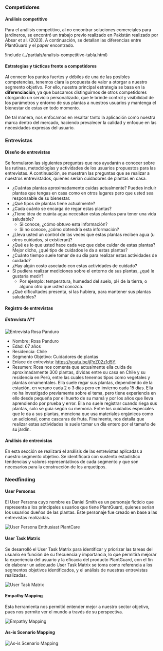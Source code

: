 ### Competidores

#### Análisis competitivo

Para el análisis competitivo, al no encontrar soluciones comerciales para jardineros, se encontró un trabajo previo realizado en Pakistán realizado por Absar et al. (2023). A continuación, se detallan las diferencias entre PlantGuard y el _paper_ encontrado.

<!-- !include (../partials/analisis-competitivo-tabla.md) -->

!include (../partials/analisis-competitivo-tabla.html)

#### Estrategias y tácticas frente a competidores

Al conocer los puntos fuertes y débiles de una de las posibles competencias, tenemos clara la propuesta de valor a otorgar a nuestro segmento objetivo. Por ello, nuestra principal estrategia se basa en la **diferenciación**, ya que buscamos distinguirnos de otros competidores otorgando un servicio personalizado, que le brinde control y visibilidad de los parámetros y entorno de sus plantas a nuestros usuarios y mantenga el bienestar de estas en todo momento.

De tal manera, nos enfocamos en resaltar tanto la aplicación como nuestra marca dentro del mercado, haciendo prevalecer la calidad y enfoque en las necesidades expresas del usuario.

### Entrevistas

#### Diseño de entrevistas

Se formularon las siguientes preguntas que nos ayudarán a conocer sobre las rutinas, metodologías y actividades de los usuarios propuestos para las entrevistas. A continuación, se muestran las preguntas que se realizar a nuestros entrevistados, quienes serían cuidadores de plantas en casa.

- ¿Cuántas plantas aproximadamente cuidas actualmente? Puedes incluir plantas que tengas en casa como en otros lugares pero que usted sea responsable de su bienestar.
- ¿Qué tipos de plantas tiene actualmente?
- ¿Cada cuánto se encarga de regar estas plantas?
- ¿Tiene idea de cuánta agua necesitan estas plantas para tener una vida saludable?
  - Si conoce, ¿cómo obtuvo esta información?
  - Si no conoce, ¿cómo obtendría esta información?
- ¿Lleva usted un control de las veces que estas plantas reciben agua (u otros cuidados, si existieran)?
- ¿Qué es lo que usted hace cada vez que debe cuidar de estas plantas? Mejor dicho, ¿qué tipo de cuidados le da a estas plantas?
- ¿Cuánto tiempo suele tomar de su día para realizar estas actividades de cuidado?
- ¿Hay algún costo asociado con estas actividades de cuidado?
- Si pudiera realizar mediciones sobre el entorno de sus plantas, ¿qué le gustaría medir?
  - Por ejemplo: temperatura, humedad del suelo, pH de la tierra, o alguno otro que usted conozca.
- ¿Qué dificultades presenta, si las hubiera, para mantener sus plantas saludables?

#### Registro de entrevistas

##### Entrevista N°1

![Entrevista Rosa Panduro](../static/entrevista-rosa-panduro.png)

- Nombre: Rosa Panduro
- Edad: 67 años
- Residencia: Chile
- Segmento Objetivo: Cuidadores de plantas
- Enlace de entrevista: <https://youtu.be/jPeZ02z1d5Y>.
- Resumen: Rosa nos comenta que actualmente ella cuida de aproximadamente 300 plantas, dividas entre su casa en Chile y su residencia en Perú, entre las cuales tenemos tipos como vegetales y plantas ornamentales. Ella suele regar sus plantas, dependiendo de la estación, en verano cada 2 o 3 días pero en invierno cada 15 días. Ella no ha investigado previamente sobre el tema, pero tiene experiencia en ello desde pequeña por el huerto de su mamá y por los años que lleva aprendiendo por prueba y error. Ella no suele registrar cuando riega sus plantas, solo se guía según su memoria. Entre los cuidados especiales que le da a sus plantas, menciona que usa materiales orgánicos como un adicional, como cascaras de fruta. Finalmente, nos detalla que realizar estas actividades le suele tomar un día entero por el tamaño de su jardín.

#### Análisis de entrevistas

En esta sección se realizará el análisis de las entrevistas aplicadas a nuestro segmento objetivo. Se identificará con sustento estadístico tendencias y valores representativos de cada segmento y que son necesarios para la construcción de los arquetipos.

<!-- TODO: Realizar análisis estadístico después de grabar más entrevistas -->

### Needfinding

#### User Personas

El User Persona cuyo nombre es Daniel Smith es un personaje ficticio que representa a los principales usuarios que tiene PlantGuard, quienes serían los usuarios dueños de las plantas. Este personaje fue creado en base a las entrevistas realizadas.

![User Persona Enthusiast PlantCare](../static/user-persona-plantcare-enthusiast.png)

#### User Task Matrix

Se desarrolló el User Task Matrix para identificar y priorizar las tareas del usuario en función de su frecuencia y importancia, lo que permitirá mejorar la experiencia del usuario y la eficacia del producto PlantGuard, con el fin de elaborar un adecuado User Task Matrix se toma como referencia a los segmentos objetivos identificados, y el análisis de nuestras entrevistas realizadas.

![User Task Matrix](../static/user-task-matrix.png)

#### Empathy Mapping

Esta herramienta nos permitió entender mejor a nuestro sector objetivo, pues nos permite ver el mundo a través de su perspectiva.

![Empathy Mapping](../static/empathy-mapping.png)

#### As-is Scenario Mapping

![As-is Scenario Mapping](../static/as-is-scenario-mapping.png)
